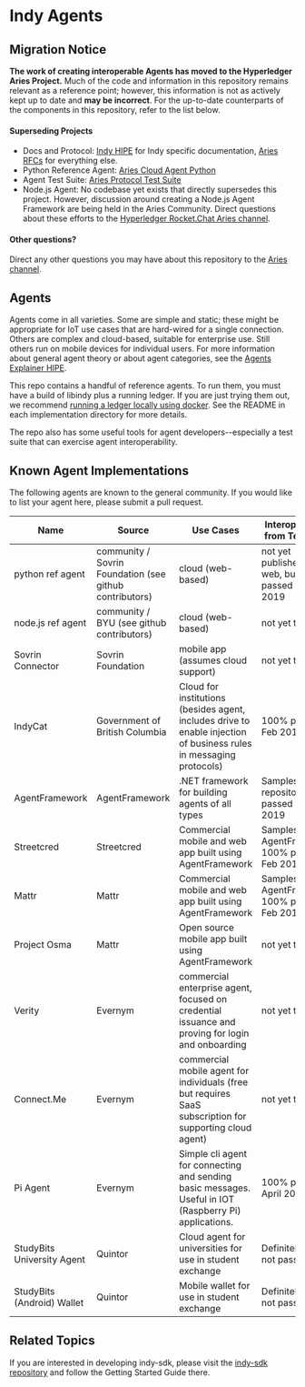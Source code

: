 Indy Agents
===========

Migration Notice
----------------

**The work of creating interoperable Agents has moved to the Hyperledger Aries Project.** Much of the code and
information in this repository remains relevant as a reference point; however, this information is not as actively kept
up to date and **may be incorrect**. For the up-to-date counterparts of the components in this repository, refer to the
list below.

#### Superseding Projects
- Docs and Protocol: [Indy HIPE][1] for Indy specific documentation, [Aries RFCs][2] for everything else.
- Python Reference Agent: [Aries Cloud Agent Python][3]
- Agent Test Suite: [Aries Protocol Test Suite][4]
- Node.js Agent: No codebase yet exists that directly supersedes this project. However, discussion around creating a
	Node.js Agent Framework are being held in the Aries Community. Direct questions about these efforts to the
	[Hyperledger Rocket.Chat Aries channel][5].

[1]: https://github.com/hyperledger/indy-hipe
[2]: https://github.com/hyperledger/aries-rfcs
[3]: https://github.com/hyperledger/aries-cloudagent-python
[4]: https://github.com/hyperledger/aries-protocol-test-suite
[5]: https://chat.hyperledger.org/channel/aries

#### Other questions?
Direct any other questions you may have about this repository to the [Aries channel][5].

Agents
------

Agents come in all varieties. Some are simple and static; these
might be appropriate for IoT use cases that are hard-wired for
a single connection. Others are complex and cloud-based, suitable
for enterprise use. Still others run on mobile devices for
individual users. For more information about general agent theory
or about agent categories, see the [Agents Explainer HIPE](
https://github.com/hyperledger/indy-hipe/blob/4696f162/text/0002-agents/README.md).

This repo contains a handful of reference agents. To run them,
you must have a build of libindy plus a running ledger.  If you
are just trying them out, we recommend [running a ledger locally
using docker](https://github.com/hyperledger/indy-sdk/blob/master/docs/build-guides/ubuntu-build.md).
See the README in each implementation directory for more
details.

The repo also has some useful tools for agent developers--especially
a test suite that can exercise agent interoperability.

## Known Agent Implementations

The following agents are known to the general community. If you
would like to list your agent here, please submit a pull request.

|Name|Source|Use Cases|Interop Results from Test Suite|More Info|
|----|------|---------|-------------------------------|---------|
|python ref agent|community / Sovrin Foundation (see github contributors)|cloud (web-based)|not yet published on the web, but 100% passed in Feb 2019|see [python/README.md](python/README.md) in this repo|
|node.js ref agent|community / BYU (see github contributors)|cloud (web-based)|not yet tested|see [nodejs/README.md](nodejs/README.md) in this repo|
|Sovrin Connector|Sovrin Foundation|mobile app (assumes cloud support)|not yet tested|[github.com/ sovrin-foundation/ connector-app](https://github.com/sovrin-foundation/connector-app)|
|IndyCat|Government of British Columbia|Cloud for institutions (besides agent, includes drive to enable injection of business rules in messaging protocols)|100% passed in Feb 2019|[https://github.com/bcgov/indy-catalyst/](https://github.com/bcgov/indy-catalyst/tree/master/agent)|
|AgentFramework|AgentFramework|.NET framework for building agents of all types|Samples in the repository 100% passed in Feb 2019|[agent-framework](https://github.com/streetcred-id/agent-framework)|
|Streetcred|Streetcred|Commercial mobile and web app built using AgentFramework|Samples in AgentFramework 100% passed in Feb 2019|[streetcred.id](https://streetcred.id)|
|Mattr|Mattr|Commercial mobile and web app built using AgentFramework|Samples in AgentFramework 100% passed in Feb 2019|[mattr.global](https://mattr.global)|
|Project Osma|Mattr|Open source mobile app built using AgentFramework|not yet tested|[project](https://github.com/mattrglobal/osma)|
|Verity|Evernym|commercial enterprise agent, focused on credential issuance and proving for login and onboarding|not yet tested|[evernym.com](https://evernym.com)|
|Connect.Me|Evernym|commercial mobile agent for individuals (free but requires SaaS subscription for supporting cloud agent)|not yet tested|Android or iOS App Store|
|Pi Agent | Evernym | Simple cli agent for connecting and sending basic messages. Useful in IOT (Raspberry Pi) applications. | 100% passed in April 2019 | [https://github.com/evernym/connectathon-agent](https://github.com/evernym/connectathon-agent) |
|StudyBits University Agent | Quintor | Cloud agent for universities for use in student exchange | Definitely would not pass | [GitHub](https://github.com/Quintor/StudyBits) [Project](https://www.bcined.com/studybits.html) |
|StudyBits (Android) Wallet | Quintor | Mobile wallet for use in student exchange | Definitely would not pass | [GitHub](https://github.com/Quintor/StudyBitsWallet) |

## Related Topics

If you are interested in developing indy-sdk,
please visit the [indy-sdk repository](https://github.com/hyperledger/indy-sdk/)
and follow the Getting Started Guide there.


